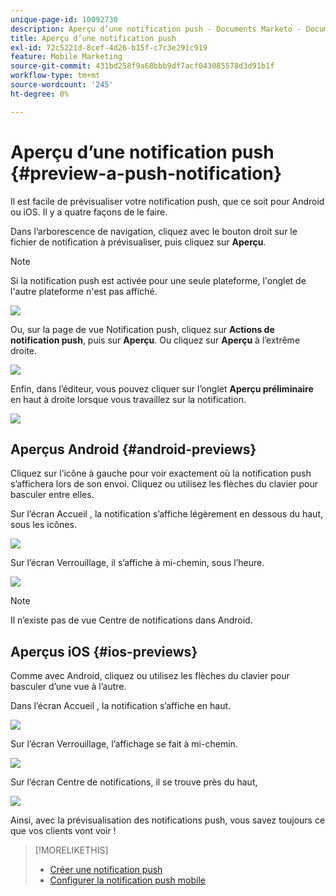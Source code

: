 ```yaml
---
unique-page-id: 10092730
description: Aperçu d’une notification push - Documents Marketo - Documentation du produit
title: Aperçu d’une notification push
exl-id: 72c5221d-8cef-4d26-b15f-c7c3e291c919
feature: Mobile Marketing
source-git-commit: 431bd258f9a68bbb9df7acf043085578d3d91b1f
workflow-type: tm+mt
source-wordcount: '245'
ht-degree: 0%

---
```


# Aperçu d’une notification push {#preview-a-push-notification}

Il est facile de prévisualiser votre notification push, que ce soit pour Android ou iOS. Il y a quatre façons de le faire.

Dans l’arborescence de navigation, cliquez avec le bouton droit sur le fichier de notification à prévisualiser, puis cliquez sur **Aperçu**.

>[!NOTE]
>
>Si la notification push est activée pour une seule plateforme, l&#39;onglet de l&#39;autre plateforme n&#39;est pas affiché.

![](assets/image2015-9-4-9-3a52-3a27.png)

Ou, sur la page de vue Notification push, cliquez sur **Actions de notification push**, puis sur **Aperçu**. Ou cliquez sur **Aperçu** à l’extrême droite.

![](assets/image2015-9-4-10-3a53-3a28.png)

Enfin, dans l’éditeur, vous pouvez cliquer sur l’onglet **Aperçu préliminaire** en haut à droite lorsque vous travaillez sur la notification.

![](assets/image2015-9-14-15-3a55-3a26.png)

## Aperçus Android {#android-previews}

Cliquez sur l’icône à gauche pour voir exactement où la notification push s’affichera lors de son envoi. Cliquez ou utilisez les flèches du clavier pour basculer entre elles.

Sur l’écran Accueil , la notification s’affiche légèrement en dessous du haut, sous les icônes.

![](assets/image2015-9-17-16-3a57-3a0.png)

Sur l’écran Verrouillage, il s’affiche à mi-chemin, sous l’heure.

![](assets/image2015-9-17-16-3a58-3a47.png)

>[!NOTE]
>
>Il n’existe pas de vue Centre de notifications dans Android.

## Aperçus iOS {#ios-previews}

Comme avec Android, cliquez ou utilisez les flèches du clavier pour basculer d’une vue à l’autre.

Dans l’écran Accueil , la notification s’affiche en haut.

![](assets/image2015-9-17-17-3a0-3a28.png)

Sur l’écran Verrouillage, l’affichage se fait à mi-chemin.

![](assets/image2015-9-17-17-3a2-3a1.png)

Sur l’écran Centre de notifications, il se trouve près du haut,

![](assets/image2015-9-17-17-3a3-3a15.png)

Ainsi, avec la prévisualisation des notifications push, vous savez toujours ce que vos clients vont voir !

>[!MORELIKETHIS]
>
>* [Créer une notification push](/help/marketo/product-docs/mobile-marketing/push-notifications/create-a-push-notification.md)
>* [Configurer la notification push mobile](/help/marketo/product-docs/mobile-marketing/push-notifications/configure-mobile-push-notification.md)
